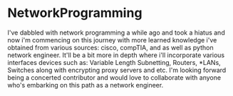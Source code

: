 # NetworkProgramming
I've dabbled with network programming a while ago and took a hiatus and now i'm commencing on this journey with more learned knowledge i've obtained from various sources: cisco, compTIA, and as well as python network engineer. It'll be a bit more in depth where i'll incorporate various interfaces devices such as: Variable Length Subnetting, Routers, *LANs, Switches along with encrypting proxy servers and etc. I'm looking forward being a concerted contributor and would love to collaborate with anyone who's embarking on this path as a network engineer. 
